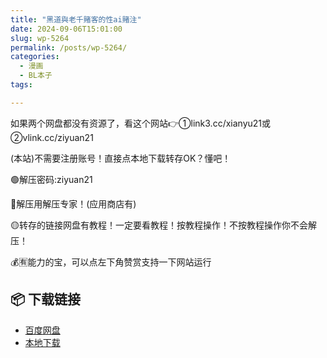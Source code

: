```yaml
---
title: "黑道與老千賭客的性ai賭注"
date: 2024-09-06T15:01:00
slug: wp-5264
permalink: /posts/wp-5264/
categories:
  - 漫画
  - BL本子
tags:

---
```


如果两个网盘都没有资源了，看这个网站👉①link3.cc/xianyu21或②vlink.cc/ziyuan21

(本站)不需要注册账号！直接点本地下载转存OK？懂吧！

🟢解压密码:ziyuan21

🔵解压用解压专家！(应用商店有)

🟡转存的链接网盘有教程！一定要看教程！按教程操作！不按教程操作你不会解压！

💰🈶能力的宝，可以点左下角赞赏支持一下网站运行

## 📦 下载链接
- [百度网盘](https://blziyuan21.com/pay-download/5264?key=dc577de8a8&down_id=0)
- [本地下载](https://blziyuan21.com/pay-download/5264?key=dc577de8a8&down_id=1)

